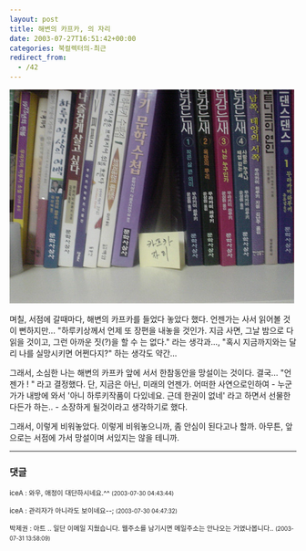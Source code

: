 ```yaml
---
layout: post
title: 해변의 카프카, 의 자리
date: 2003-07-27T16:51:42+00:00
categories: 북컬렉터의-최근
redirect_from:
  - /42
---
```


![ ](/assets/media/logs_archives_DSC01294s.jpg)

며칠, 서점에 갈때마다, 해변의 카프카를 들었다 놓았다 했다. 언젠가는 사서 읽어볼 것이 뻔하지만... "하루키상께서 언제 또 장편을 내놓을 것인가. 지금 사면, 그날 밤으로 다 읽을 것이고, 그런 아까운 짓(?)을 할 수 는 없다." 라는 생각과..., "혹시 지금까지와는 달리 나를 실망시키면 어쩐다지?" 하는 생각도 약간...

그래서, 소심한 나는 해변의 카프카 앞에 서서 한참동안을 망설이는 것이다. 결국... "언젠가 ! " 라고 결정했다. 단, 지금은 아닌, 미래의 언젠가. 어떠한 사연으로인하여 - 누군가가 내방에 와서 '아니 하루키작품이 다있네요. 근데 한권이 없네' 라고 하면서 선물한다든가 하는.. - 소장하게 될것이라고 생각하기로 했다.

그래서, 이렇게 비워놓았다. 이렇게 비워놓으니까, 좀 안심이 된다고나 할까. 아무튼, 앞으로는 서점에 가서 망설이며 서있지는 않을 테니까.

* * *

### 댓글



<!--- cmt:69 --->
<!--- mail: --->
<!--- parent:0 --->

<small class=comment>iceA : 와우, 애정이 대단하시네요.^^ <small>(2003-07-30 04:43:44)</small></small>


<!--- cmt:70 --->
<!--- mail: --->
<!--- parent:0 --->

<small class=comment>iceA : 관리자가 아니라도 보이네요--; <small>(2003-07-30 04:47:32)</small></small>


<!--- cmt:71 --->
<!--- mail: --->
<!--- parent:0 --->

<small class=comment>박제권 : 아트 .. 일단 이메일 지웠습니다. 웹주소를 남기시면 메일주소는 안나오는 거였나봅니다.. <small>(2003-07-31 13:58:09)</small></small>

